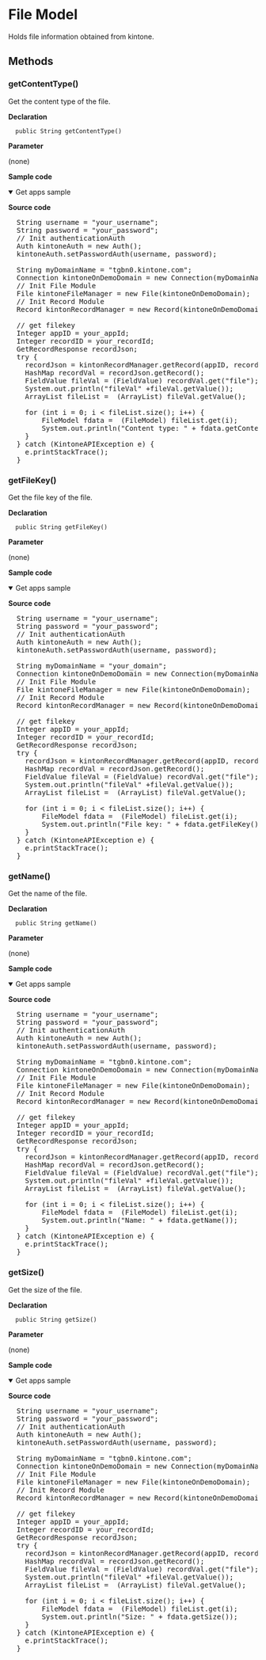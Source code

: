 # File Model

Holds file information obtained from kintone.

## Methods

### getContentType()

Get the content type of the file.

**Declaration**
```
  public String getContentType()
```

**Parameter**

(none)

**Sample code**

<details class="tab-container" open>
<Summary>Get apps sample</Summary>

<strong class="tab-name">Source code</strong>

<pre class="inline-code">
  String username = "your_username";
  String password = "your_password";
  // Init authenticationAuth
  Auth kintoneAuth = new Auth();
  kintoneAuth.setPasswordAuth(username, password);

  String myDomainName = "tgbn0.kintone.com";
  Connection kintoneOnDemoDomain = new Connection(myDomainName, kintoneAuth);
  // Init File Module
  File kintoneFileManager = new File(kintoneOnDemoDomain);
  // Init Record Module
  Record kintonRecordManager = new Record(kintoneOnDemoDomain);

  // get filekey
  Integer appID = your_appId;
  Integer recordID = your_recordId;
  GetRecordResponse recordJson;
  try {
    recordJson = kintonRecordManager.getRecord(appID, recordID);
    HashMap recordVal = recordJson.getRecord();
    FieldValue fileVal = (FieldValue) recordVal.get("file");
    System.out.println("fileVal" +fileVal.getValue());
    ArrayList fileList =  (ArrayList) fileVal.getValue();

    for (int i = 0; i < fileList.size(); i++) {
        FileModel fdata =  (FileModel) fileList.get(i);
        System.out.println("Content type: " + fdata.getContentType());
    }
  } catch (KintoneAPIException e) {
    e.printStackTrace();
  }
</pre>

</details>

### getFileKey()

Get the file key of the file.

**Declaration**
```
  public String getFileKey()
```

**Parameter**

(none)

**Sample code**

<details class="tab-container" open>
<Summary>Get apps sample</Summary>

<strong class="tab-name">Source code</strong>

<pre class="inline-code">
  String username = "your_username";
  String password = "your_password";
  // Init authenticationAuth
  Auth kintoneAuth = new Auth();
  kintoneAuth.setPasswordAuth(username, password);

  String myDomainName = "your_domain";
  Connection kintoneOnDemoDomain = new Connection(myDomainName, kintoneAuth);
  // Init File Module
  File kintoneFileManager = new File(kintoneOnDemoDomain);
  // Init Record Module
  Record kintonRecordManager = new Record(kintoneOnDemoDomain);

  // get filekey
  Integer appID = your_appId;
  Integer recordID = your_recordId;
  GetRecordResponse recordJson;
  try {
    recordJson = kintonRecordManager.getRecord(appID, recordID);
    HashMap recordVal = recordJson.getRecord();
    FieldValue fileVal = (FieldValue) recordVal.get("file");
    System.out.println("fileVal" +fileVal.getValue());
    ArrayList fileList =  (ArrayList) fileVal.getValue();

    for (int i = 0; i < fileList.size(); i++) {
        FileModel fdata =  (FileModel) fileList.get(i);
        System.out.println("File key: " + fdata.getFileKey());
    }
  } catch (KintoneAPIException e) {
    e.printStackTrace();
  }
</pre>

</details>

### getName()

Get the name of the file.

**Declaration**
```
  public String getName()
```

**Parameter**

(none)

**Sample code**

<details class="tab-container" open>
<Summary>Get apps sample</Summary>

<strong class="tab-name">Source code</strong>

<pre class="inline-code">
  String username = "your_username";
  String password = "your_password";
  // Init authenticationAuth
  Auth kintoneAuth = new Auth();
  kintoneAuth.setPasswordAuth(username, password);

  String myDomainName = "tgbn0.kintone.com";
  Connection kintoneOnDemoDomain = new Connection(myDomainName, kintoneAuth);
  // Init File Module
  File kintoneFileManager = new File(kintoneOnDemoDomain);
  // Init Record Module
  Record kintonRecordManager = new Record(kintoneOnDemoDomain);

  // get filekey
  Integer appID = your_appId;
  Integer recordID = your_recordId;
  GetRecordResponse recordJson;
  try {
    recordJson = kintonRecordManager.getRecord(appID, recordID);
    HashMap recordVal = recordJson.getRecord();
    FieldValue fileVal = (FieldValue) recordVal.get("file");
    System.out.println("fileVal" +fileVal.getValue());
    ArrayList fileList =  (ArrayList) fileVal.getValue();

    for (int i = 0; i < fileList.size(); i++) {
        FileModel fdata =  (FileModel) fileList.get(i);
        System.out.println("Name: " + fdata.getName());
    }
  } catch (KintoneAPIException e) {
    e.printStackTrace();
  }
</pre>

</details>


### getSize()

Get the size of the file.


**Declaration**
```
  public String getSize()
```

**Parameter**

(none)

**Sample code**

<details class="tab-container" open>
<Summary>Get apps sample</Summary>

<strong class="tab-name">Source code</strong>

<pre class="inline-code">
  String username = "your_username";
  String password = "your_password";
  // Init authenticationAuth
  Auth kintoneAuth = new Auth();
  kintoneAuth.setPasswordAuth(username, password);

  String myDomainName = "tgbn0.kintone.com";
  Connection kintoneOnDemoDomain = new Connection(myDomainName, kintoneAuth);
  // Init File Module
  File kintoneFileManager = new File(kintoneOnDemoDomain);
  // Init Record Module
  Record kintonRecordManager = new Record(kintoneOnDemoDomain);

  // get filekey
  Integer appID = your_appId;
  Integer recordID = your_recordId;
  GetRecordResponse recordJson;
  try {
    recordJson = kintonRecordManager.getRecord(appID, recordID);
    HashMap recordVal = recordJson.getRecord();
    FieldValue fileVal = (FieldValue) recordVal.get("file");
    System.out.println("fileVal" +fileVal.getValue());
    ArrayList fileList =  (ArrayList) fileVal.getValue();

    for (int i = 0; i < fileList.size(); i++) {
        FileModel fdata =  (FileModel) fileList.get(i);
        System.out.println("Size: " + fdata.getSize());
    }
  } catch (KintoneAPIException e) {
    e.printStackTrace();
  }
</pre>

</details>

